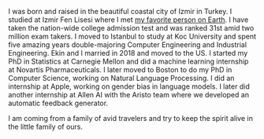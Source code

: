 I was born and raised in the beautiful coastal city of Izmir in Turkey. I studied at Izmir Fen Lisesi where I met [my favorite person on Earth](https://ekinakyurek.github.io/). I have taken the nation-wide college admission test and was ranked 31st amid two million exam takers. I moved to Istanbul to study at Koc University and spent five amazing years double-majoring Computer Engineering and Industrial Engineering. Ekin and I married in 2018 and moved to the US. I started my PhD in Statistics at Carnegie Mellon and did a machine learning internship at Novartis Pharmaceuticals. I later moved to Boston to do my PhD in Computer Science, working on Natural Language Processing. I did an internship at Apple, working on gender bias in language models. I later did another internship at Allen AI with the Aristo team where we developed an automatic feedback generator.

I am coming from a family of avid travelers and try to keep the spirit alive in the little family of ours.
